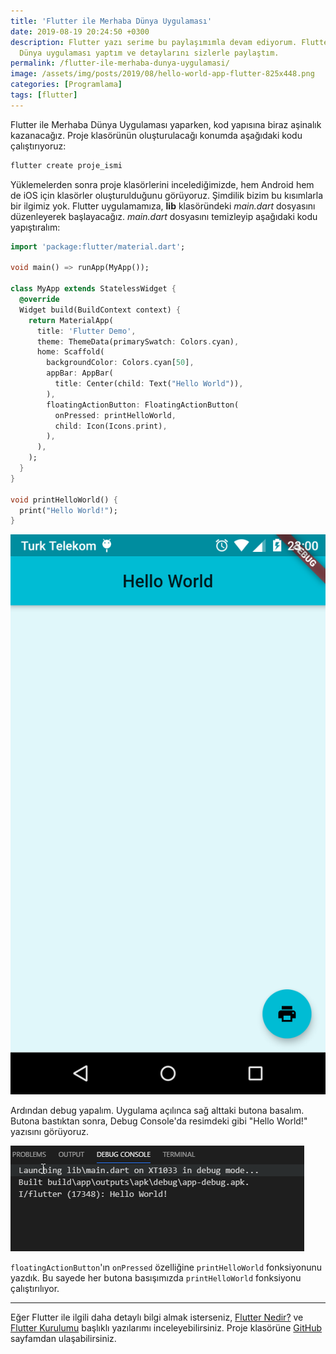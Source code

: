 ```yaml
---
title: 'Flutter ile Merhaba Dünya Uygulaması'
date: 2019-08-19 20:24:50 +0300
description: Flutter yazı serime bu paylaşımımla devam ediyorum. Flutter ile Merhaba
  Dünya uygulaması yaptım ve detaylarını sizlerle paylaştım.
permalink: /flutter-ile-merhaba-dunya-uygulamasi/
image: /assets/img/posts/2019/08/hello-world-app-flutter-825x448.png
categories: [Programlama]
tags: [flutter]
---
```


Flutter ile Merhaba Dünya Uygulaması yaparken, kod yapısına biraz aşinalık kazanacağız. Proje klasörünün oluşturulacağı konumda aşağıdaki kodu çalıştırıyoruz:

```sh
flutter create proje_ismi
```

Yüklemelerden sonra proje klasörlerini incelediğimizde, hem Android hem de iOS için klasörler oluşturulduğunu görüyoruz. Şimdilik bizim bu kısımlarla bir ilgimiz yok. Flutter uygulamamıza, **lib** klasöründeki *main.dart* dosyasını düzenleyerek başlayacağız. *main.dart* dosyasını temizleyip aşağıdaki kodu yapıştıralım:

```dart
import 'package:flutter/material.dart';

void main() => runApp(MyApp());

class MyApp extends StatelessWidget {
  @override
  Widget build(BuildContext context) {
    return MaterialApp(
      title: 'Flutter Demo',
      theme: ThemeData(primarySwatch: Colors.cyan),
      home: Scaffold(
        backgroundColor: Colors.cyan[50],
        appBar: AppBar(
          title: Center(child: Text("Hello World")),
        ),
        floatingActionButton: FloatingActionButton(
          onPressed: printHelloWorld,
          child: Icon(Icons.print),
        ),
      ),
    );
  }
}

void printHelloWorld() {
  print("Hello World!");
}
```

![Flutter Merhaba Dünya](/assets/img/posts/2019/08/Screenshot_2019-08-18-23-00-24.png)

Ardından debug yapalım. Uygulama açılınca sağ alttaki butona basalım. Butona bastıktan sonra, Debug Console'da resimdeki gibi "Hello World!" yazısını görüyoruz.

![Print Hello World](/assets/img/posts/2019/08/print-hello-world.png)

`floatingActionButton`'ın `onPressed` özelliğine `printHelloWorld` fonksiyonunu yazdık. Bu sayede her butona basışımızda `printHelloWorld` fonksiyonu çalıştırılıyor.

---

Eğer Flutter ile ilgili daha detaylı bilgi almak isterseniz, [Flutter Nedir?](https://www.erdiucar.com/flutter-nedir-neden-flutter-kullanmaliyim/) ve [Flutter Kurulumu](https://www.erdiucar.com/flutter-kurulumu-windows/) başlıklı yazılarımı inceleyebilirsiniz. Proje klasörüne [GitHub](https://github.com/erdiucar/flutter_hello_world) sayfamdan ulaşabilirsiniz.
